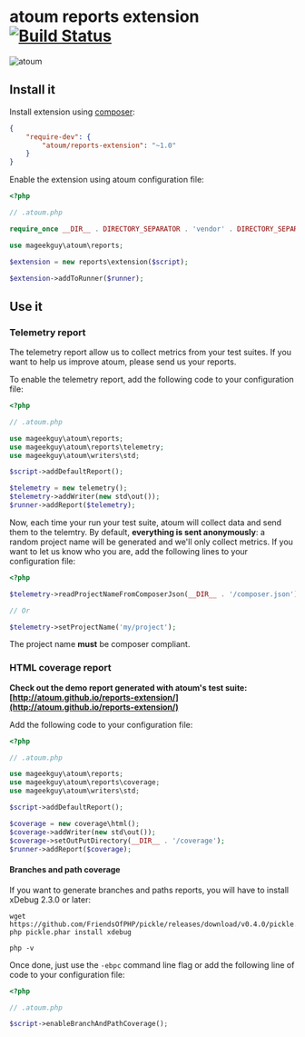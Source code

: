 # atoum reports extension [![Build Status](https://travis-ci.org/atoum/reports-extension.svg?branch=master)](https://travis-ci.org/atoum/reports-extension)

![atoum](http://downloads.atoum.org/images/logo.png)

## Install it

Install extension using [composer](https://getcomposer.org):

```json
{
    "require-dev": {
        "atoum/reports-extension": "~1.0"
    }
}

```

Enable the extension using atoum configuration file:

```php
<?php

// .atoum.php

require_once __DIR__ . DIRECTORY_SEPARATOR . 'vendor' . DIRECTORY_SEPARATOR . 'autoload.php';

use mageekguy\atoum\reports;

$extension = new reports\extension($script);

$extension->addToRunner($runner);
```

## Use it

### Telemetry report

The telemetry report allow us to collect metrics from your test suites. If you want to help us improve atoum, please send us your reports.

To enable the telemetry report, add the following code to your configuration file:

```php
<?php

// .atoum.php

use mageekguy\atoum\reports;
use mageekguy\atoum\reports\telemetry;
use mageekguy\atoum\writers\std;

$script->addDefaultReport();

$telemetry = new telemetry();
$telemetry->addWriter(new std\out());
$runner->addReport($telemetry);
```

Now, each time your run your test suite, atoum will collect data and send them to the telemtry. By default, **everything is
sent anonymously**: a random project name will be generated and we'll only collect metrics. If you want to let us know who you are, add
the following lines to your configuration file:

```php
<?php 

$telemetry->readProjectNameFromComposerJson(__DIR__ . '/composer.json');

// Or

$telemetry->setProjectName('my/project');
```

The project name **must** be composer compliant.

### HTML coverage report

**Check out the demo report generated with atoum's test suite: [http://atoum.github.io/reports-extension/](http://atoum.github.io/reports-extension/)**

Add the following code to your configuration file:

```php
<?php

// .atoum.php

use mageekguy\atoum\reports;
use mageekguy\atoum\reports\coverage;
use mageekguy\atoum\writers\std;

$script->addDefaultReport();

$coverage = new coverage\html();
$coverage->addWriter(new std\out());
$coverage->setOutPutDirectory(__DIR__ . '/coverage');
$runner->addReport($coverage);
```

#### Branches and path coverage

If you want to generate branches and paths reports, you will have to install xDebug 2.3.0 or later:

```
wget https://github.com/FriendsOfPHP/pickle/releases/download/v0.4.0/pickle.phar
php pickle.phar install xdebug

php -v
```

Once done, just use the `-ebpc` command line flag or add the following line of code to your configuration file:

```php
<?php

// .atoum.php

$script->enableBranchAndPathCoverage();
```
